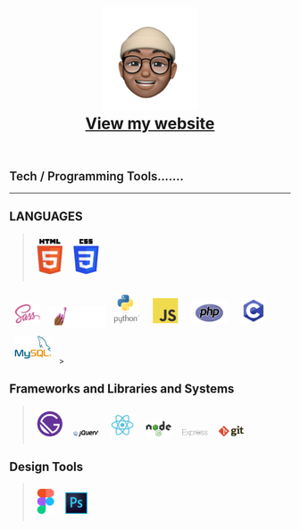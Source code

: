 <h1 align="center">
     <br>
        <a href="https://www.victoruniverse.com"><img src="https://raw.githubusercontent.com/cs50victor/personalwebsite/master/src/Assets/images/face.png" alt="my logo" width="170"></a>
    <br/>
     <a href="https://www.victoruniverse.com">View my website</a>
</h1>

<br/>
<h2 style="font-weight:600;">Tech / Programming Tools.......</h2>
<hr/>

## LANGUAGES
><img src="./forMarkDown/html5.svg" alt="html" width="45" style="margin:10px;"/><img src="./forMarkDown/css-3.svg" alt="css" width="45" style="margin:10px;"/>
<img src="./forMarkDown/sass.svg" alt="sass" width="45" style="margin:10px;"/>
<img src="./forMarkDown/styledcomponents.png" alt="styledcomponents" width="105" height="40"/>
<img src="./forMarkDown/python.svg" alt="python" width="45" style="margin:10px;"/>
<img src="./forMarkDown/javascript.svg" alt="javascript" width="45" style="margin:10px;"/>
<img src="./forMarkDown/php.svg" alt="php" width="65" height="40" style="margin:10px;"/>
<img src="./forMarkDown/c.svg" alt="c" width="45" style="margin:10px;"/>
<img src="./forMarkDown/mysql.svg" alt="mysql" width="65" height="40" style="margin:10px;"/>
>

## Frameworks and Libraries and Systems

><img src="./forMarkDown/gatsbyjs.svg" alt="gatsby" width="45" style="margin:10px;"/><img src="./forMarkDown/jquery.svg" alt="jquery" width="45" style="margin:10px;"/><img src="./forMarkDown/react.svg" alt="react" width="45" style="margin:10px;"/><img src="./forMarkDown/nodejs.svg" alt="nodejs" width="45" style="margin:10px;"/><img src="./forMarkDown/express.svg" alt="express" width="45" style="margin:10px;"/><img src="./forMarkDown/git.svg" alt="git" width="45" style="margin:10px;"/>

## Design Tools
><img src="./forMarkDown/figma.svg" alt="figma" width="30"  style="margin:10px;"/><img src="./forMarkDown/photoshop.svg" alt="photoshop" width="40" style="margin:10px;"/>
